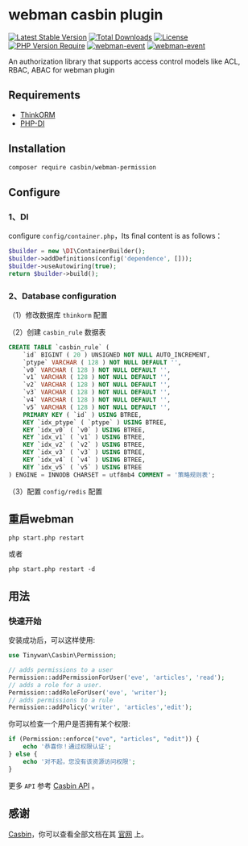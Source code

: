 # webman casbin plugin

[![Latest Stable Version](http://poser.pugx.org/tinywan/casbin/v)](https://packagist.org/packages/tinywan/casbin) 
[![Total Downloads](http://poser.pugx.org/tinywan/casbin/downloads)](https://packagist.org/packages/tinywan/casbin) 
[![License](http://poser.pugx.org/tinywan/casbin/license)](https://packagist.org/packages/tinywan/casbin) 
[![PHP Version Require](http://poser.pugx.org/tinywan/casbin/require/php)](https://packagist.org/packages/tinywan/casbin)
[![webman-event](https://img.shields.io/github/last-commit/tinywan/casbin/main)]()
[![webman-event](https://img.shields.io/github/v/tag/tinywan/casbin?color=ff69b4)]()

An authorization library that supports access control models like ACL, RBAC, ABAC for webman plugin

## Requirements

- [ThinkORM](https://www.workerman.net/doc/webman/db/others.html)
- [PHP-DI](https://github.com/PHP-DI/PHP-DI)

## Installation

```sh
composer require casbin/webman-permission
```

## Configure

### 1、DI

configure `config/container.php`，Its final content is as follows：

```php
$builder = new \DI\ContainerBuilder();
$builder->addDefinitions(config('dependence', []));
$builder->useAutowiring(true);
return $builder->build();
```

### 2、Database configuration

（1）修改数据库 `thinkorm` 配置

（2）创建 `casbin_rule` 数据表

```sql
CREATE TABLE `casbin_rule` (
	`id` BIGINT ( 20 ) UNSIGNED NOT NULL AUTO_INCREMENT,
	`ptype` VARCHAR ( 128 ) NOT NULL DEFAULT '',
	`v0` VARCHAR ( 128 ) NOT NULL DEFAULT '',
	`v1` VARCHAR ( 128 ) NOT NULL DEFAULT '',
	`v2` VARCHAR ( 128 ) NOT NULL DEFAULT '',
	`v3` VARCHAR ( 128 ) NOT NULL DEFAULT '',
	`v4` VARCHAR ( 128 ) NOT NULL DEFAULT '',
	`v5` VARCHAR ( 128 ) NOT NULL DEFAULT '',
	PRIMARY KEY ( `id` ) USING BTREE,
	KEY `idx_ptype` ( `ptype` ) USING BTREE,
	KEY `idx_v0` ( `v0` ) USING BTREE,
	KEY `idx_v1` ( `v1` ) USING BTREE,
	KEY `idx_v2` ( `v2` ) USING BTREE,
	KEY `idx_v3` ( `v3` ) USING BTREE,
	KEY `idx_v4` ( `v4` ) USING BTREE,
    KEY `idx_v5` ( `v5` ) USING BTREE 
) ENGINE = INNODB CHARSET = utf8mb4 COMMENT = '策略规则表';
```
（3）配置 `config/redis` 配置

## 重启webman

```
php start.php restart
```
或者
```
php start.php restart -d
```

## 用法

### 快速开始

安装成功后，可以这样使用:

```php
use Tinywan\Casbin\Permission;

// adds permissions to a user
Permission::addPermissionForUser('eve', 'articles', 'read');
// adds a role for a user.
Permission::addRoleForUser('eve', 'writer');
// adds permissions to a rule
Permission::addPolicy('writer', 'articles','edit');
```

你可以检查一个用户是否拥有某个权限:

```php
if (Permission::enforce("eve", "articles", "edit")) {
    echo '恭喜你！通过权限认证';
} else {
    echo '对不起，您没有该资源访问权限';
}
```

更多 `API` 参考 [Casbin API](https://casbin.org/docs/en/management-api) 。

## 感谢

[Casbin](https://github.com/php-casbin/php-casbin)，你可以查看全部文档在其 [官网](https://casbin.org/) 上。

